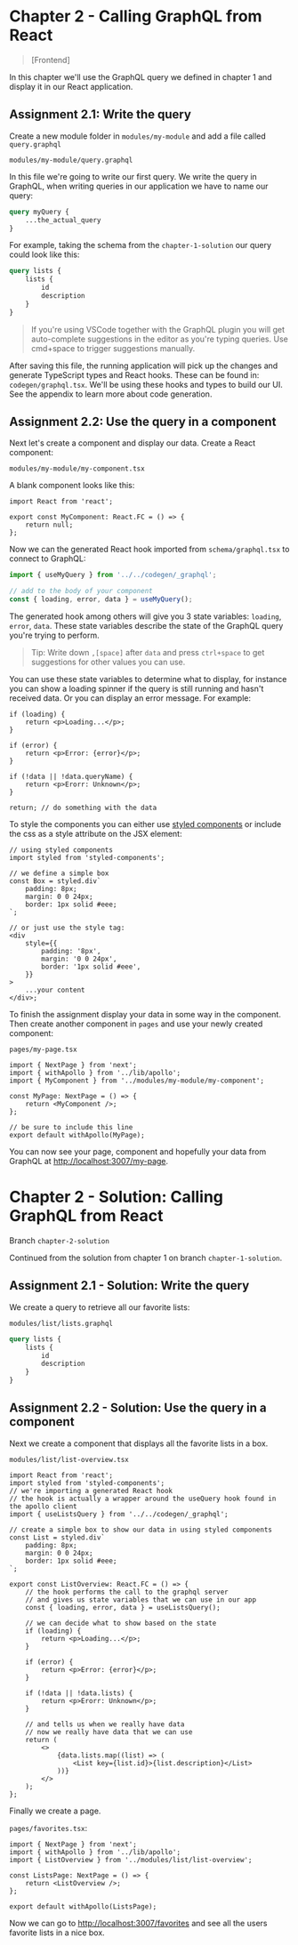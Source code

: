 # Chapter 2 - Calling GraphQL from React

> [Frontend]

In this chapter we'll use the GraphQL query we defined in chapter 1 and display it in our React application.

## Assignment 2.1: Write the query

Create a new module folder in `modules/my-module` and add a file called `query.graphql`

`modules/my-module/query.graphql`

In this file we're going to write our first query. We write the query in GraphQL, when writing queries in our application we have to name our query:

```graphql
query myQuery {
    ...the_actual_query
}
```

For example, taking the schema from the `chapter-1-solution` our query could look like this:

```graphql
query lists {
    lists {
        id
        description
    }
}
```

> If you're using VSCode together with the GraphQL plugin you will get auto-complete suggestions in the editor as you're typing queries. Use cmd+space to trigger suggestions manually.

After saving this file, the running application will pick up the changes and generate TypeScript types and React hooks. These can be found in: `codegen/graphql.tsx`. We'll be using these hooks and types to build our UI. See the appendix to learn more about code generation.

## Assignment 2.2: Use the query in a component

Next let's create a component and display our data. Create a React component:

`modules/my-module/my-component.tsx`

A blank component looks like this:

```tsx
import React from 'react';

export const MyComponent: React.FC = () => {
    return null;
};
```

Now we can the generated React hook imported from `schema/graphql.tsx` to connect to GraphQL:

```ts
import { useMyQuery } from '../../codegen/_graphql';

// add to the body of your component
const { loading, error, data } = useMyQuery();
```

The generated hook among others will give you 3 state variables: `loading`, `error`, `data`. These state variables describe the state of the GraphQL query you're trying to perform.

> Tip: Write down `,[space]` after `data` and press `ctrl+space` to get suggestions for other values you can use.

You can use these state variables to determine what to display, for instance you can show a loading spinner if the query is still running and hasn't received data. Or you can display an error message. For example:

```tsx
if (loading) {
    return <p>Loading...</p>;
}

if (error) {
    return <p>Error: {error}</p>;
}

if (!data || !data.queryName) {
    return <p>Erorr: Unknown</p>;
}

return; // do something with the data
```

To style the components you can either use [styled components](https://styled-components.com/docs) or include the css as a style attribute on the JSX element:

```tsx
// using styled components
import styled from 'styled-components';

// we define a simple box
const Box = styled.div`
    padding: 8px;
    margin: 0 0 24px;
    border: 1px solid #eee;
`;

// or just use the style tag:
<div
    style={{
        padding: '8px',
        margin: '0 0 24px',
        border: '1px solid #eee',
    }}
>
    ...your content
</div>;
```

To finish the assignment display your data in some way in the component. Then create another component in `pages` and use your newly created component:

`pages/my-page.tsx`

```tsx
import { NextPage } from 'next';
import { withApollo } from '../lib/apollo';
import { MyComponent } from '../modules/my-module/my-component';

const MyPage: NextPage = () => {
    return <MyComponent />;
};

// be sure to include this line
export default withApollo(MyPage);
```

You can now see your page, component and hopefully your data from GraphQL at <http://localhost:3007/my-page>.

# Chapter 2 - Solution: Calling GraphQL from React

Branch `chapter-2-solution`

Continued from the solution from chapter 1 on branch `chapter-1-solution`.

## Assignment 2.1 - Solution: Write the query

We create a query to retrieve all our favorite lists:

`modules/list/lists.graphql`

```graphql
query lists {
    lists {
        id
        description
    }
}
```

## Assignment 2.2 - Solution: Use the query in a component

Next we create a component that displays all the favorite lists in a box.

`modules/list/list-overview.tsx`

```tsx
import React from 'react';
import styled from 'styled-components';
// we're importing a generated React hook
// the hook is actually a wrapper around the useQuery hook found in the apollo client
import { useListsQuery } from '../../codegen/_graphql';

// create a simple box to show our data in using styled components
const List = styled.div`
    padding: 8px;
    margin: 0 0 24px;
    border: 1px solid #eee;
`;

export const ListOverview: React.FC = () => {
    // the hook performs the call to the graphql server
    // and gives us state variables that we can use in our app
    const { loading, error, data } = useListsQuery();

    // we can decide what to show based on the state
    if (loading) {
        return <p>Loading...</p>;
    }

    if (error) {
        return <p>Error: {error}</p>;
    }

    if (!data || !data.lists) {
        return <p>Erorr: Unknown</p>;
    }

    // and tells us when we really have data
    // now we really have data that we can use
    return (
        <>
            {data.lists.map((list) => (
                <List key={list.id}>{list.description}</List>
            ))}
        </>
    );
};
```

Finally we create a page.

`pages/favorites.tsx`:

```tsx
import { NextPage } from 'next';
import { withApollo } from '../lib/apollo';
import { ListOverview } from '../modules/list/list-overview';

const ListsPage: NextPage = () => {
    return <ListOverview />;
};

export default withApollo(ListsPage);
```

Now we can go to <http://localhost:3007/favorites> and see all the users favorite lists in a nice box.
